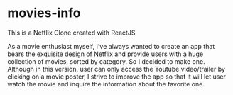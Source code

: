 # movies-info

This is a Netflix Clone created with ReactJS

As a movie enthusiast myself, I've always wanted to create an app that bears the exquisite design of Netflix and provide users with a huge collection of movies, sorted by category. 
So I decided to make one. Although in this version, user can only access the Youtube video/trailer by clicking on a movie poster, I strive to improve the app so that it will let user watch the movie and inquire the information about the favorite one. 


